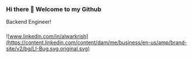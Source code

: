 ### Hi there 👋 Welcome to my Github

Backend Engineer!
###
![www.linkedin.com/in/alwarkrish](https://content.linkedin.com/content/dam/me/business/en-us/amp/brand-site/v2/bg/LI-Bug.svg.original.svg)





<!--
**AlwarKrish/AlwarKrish** is a ✨ _special_ ✨ repository because its `README.md` (this file) appears on your GitHub profile.

Here are some ideas to get you started:

- 🔭 I’m currently working on ...
- 🌱 I’m currently learning ...
- 👯 I’m looking to collaborate on ...
- 🤔 I’m looking for help with ...
- 💬 Ask me about ...
- 📫 How to reach me: ...
- 😄 Pronouns: ...
- ⚡ Fun fact: ...
-->
